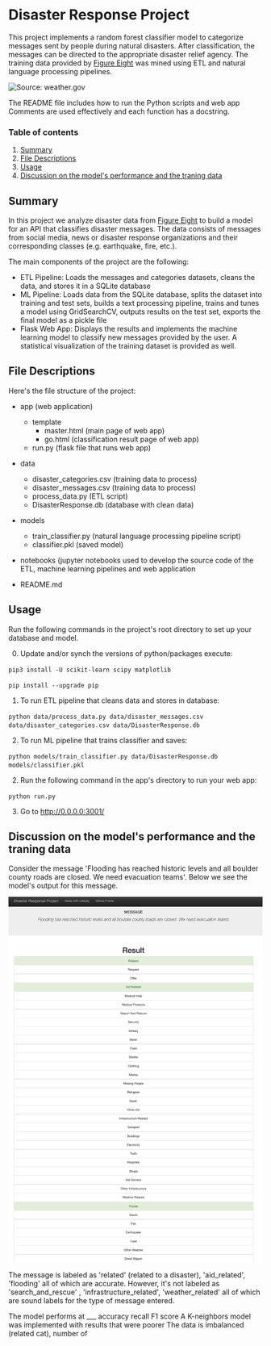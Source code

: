 # Disaster Response Project
This project implements a random forest classifier model to categorize messages sent by people during natural disasters. After classification, the messages can be directed to the appropriate disaster relief agency. The training data provided by [Figure Eight](https://appen.com/) was mined using ETL and natural language processing pipelines.


![Source: weather.gov](https://www.weather.gov/images/safety/ia-2008-2-lg.jpg) 


The README file includes how to run the Python scripts and web app Comments are used effectively and each function has a docstring.

### Table of contents
1. [Summary](#summary)
2. [File Descriptions](#files)
3. [Usage](#usage)
4. [Discussion on the model's performance and the traning data](#discussion)


## Summary <a name="summary"></a>

In this project we analyze disaster data from [Figure Eight](https://appen.com/) to build a model for an API that classifies disaster messages. 
The data consists of messages from social media, news or disaster response organizations and their corresponding classes (e.g. earthquake, fire, etc.).

The main components of the project are the following:
- ETL Pipeline: Loads the messages and categories datasets, cleans the data, and stores it in a SQLite database
- ML Pipeline: Loads data from the SQLite database, splits the dataset into training and test sets, builds a text processing pipeline, trains and tunes a model using GridSearchCV, outputs results on the test set, exports the final model as a pickle file
- Flask Web App: Displays the results and implements the machine learning model to classify new messages provided by the user. A statistical visualization of the training dataset is provided as well.




## File Descriptions<a name="files"></a>

Here's the file structure of the project:
- app (web application)
  - template
    * master.html (main page of web app)
    * go.html  (classification result page of web app)
  - run.py  (flask file that runs web app)

- data
  - disaster_categories.csv  (training data to process)
  - disaster_messages.csv  (training data to process)
  - process_data.py (ETL script)
  - DisasterResponse.db (database with clean data)

- models
  - train_classifier.py (natural language processing pipeline script)
  - classifier.pkl (saved model)

- notebooks (jupyter notebooks used to develop the source code of the ETL, machine learning pipelines and web application

- README.md


## Usage <a name="usage"></a>

Run the following commands in the project's root directory to set up your database and model.

0. Update and/or synch the versions of python/packages execute:

`pip3 install -U scikit-learn scipy matplotlib`

`pip install --upgrade pip`

1. To run ETL pipeline that cleans data and stores in database:

`python data/process_data.py data/disaster_messages.csv data/disaster_categories.csv data/DisasterResponse.db`

2. To run ML pipeline that trains classifier and saves:

`python models/train_classifier.py data/DisasterResponse.db models/classifier.pkl`

2. Run the following command in the app's directory to run your web app:

`python run.py`

3. Go to http://0.0.0.0:3001/

## Discussion on the model's performance and the traning data <a name="discussion"></a>

Consider the message 'Flooding has reached historic levels and all boulder county roads are closed. We need evacuation teams'. Below we see the model's output for this message.

![alt text](message_example.png) 

The message is labeled as 'related' (related to a disaster), 'aid_related', 'flooding' all of which are accurate. However, it's not labeled as 'search_and_rescue' , 'infrastructure_related', 'weather_related' all of which are sound labels for the type of message entered.


The model performs at ___ accuracy recall F1 score
A K-neighbors model was implemented with results that were poorer
The data is imbalanced (related cat), number of 



